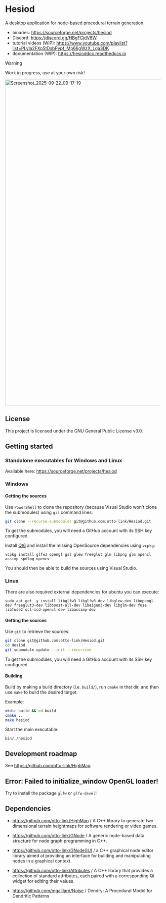 # Hesiod

A desktop application for node-based procedural terrain generation.
- binaries: https://sourceforge.net/projects/hesiod
- Discord: https://discord.gg/HBgFCjdV8W
- tutorial videos (WIP): https://www.youtube.com/playlist?list=PLvla2FXp5tDxbPypf_Mp66gWzX_Lga3DK
- documentation (WIP): https://hesioddoc.readthedocs.io

>[!WARNING] 
> Work in progress, use at your own risk!

<img width="1920" height="1054" alt="Screenshot_2025-09-22_09-17-19" src="https://github.com/user-attachments/assets/402a6509-3432-405f-9cda-2ac9f318c969" />

## License

This project is licensed under the GNU General Public License v3.0.

## Getting started

### Standalone executables for Windows and Linux

Available here: https://sourceforge.net/projects/hesiod

### Windows

#### Getting the sources

Use `PowerShell` to clone the repository (because Visual Studio won't clone the submodules) using `git` command lines:
``` bash
git clone --recurse-submodules git@github.com:otto-link/Hesiod.git
```

To get the submodules, you will need a GitHub account with its SSH key configured.

Install [Qt6](https://doc.qt.io/qt-6/windows.html) and install the missing OpenSource dependencies using `vcpkg`:
```
vcpkg install glfw3 opengl gsl glew freeglut glm libpng glm opencl assimp spdlog opencv
```

You should then be able to build the sources using Visual Studio.

### Linux

There are also required external dependencies for ubuntu you can execute:
```
sudo apt-get -y install libglfw3 libglfw3-dev libglew-dev libopengl-dev freeglut3-dev libboost-all-dev libeigen3-dev libglm-dev fuse libfuse2 ocl-icd-opencl-dev libassimp-dev
```

#### Getting the sources

Use `git` to retrieve the sources: 
``` bash
git clone git@github.com:otto-link/Hesiod.git
cd Hesiod
git submodule update --init --recursive
```

To get the submodules, you will need a GitHub account with its SSH key configured.

#### Building

Build by making a build directory (i.e. `build/`), run `cmake` in that dir, and then use `make` to build the desired target.

Example:
``` bash
mkdir build && cd build
cmake ..
make hesiod
```

Start the main executable:
```
bin/./hesiod
```

## Development roadmap

See https://github.com/otto-link/HighMap.

## Error: Failed to initialize_window OpenGL loader!

Try to install the package `glfw` or `glfw-devel`!

## Dependencies

- https://github.com/otto-link/HighMap / A C++ library to generate two-dimensional terrain heightmaps for software rendering or video games.
- https://github.com/otto-link/GNode / A generic node-based data structure for node graph programming in C++.
- https://github.com/otto-link/GNodeGUI / a C++ graphical node editor library aimed at providing an interface for building and manipulating nodes in a graphical context.
- https://github.com/otto-link/Attributes / A C++ library that provides a collection of standard attributes, each paired with a corresponding Qt widget for editing their values.

- https://github.com/mgaillard/Noise / Dendry: A Procedural Model for Dendritic Patterns

